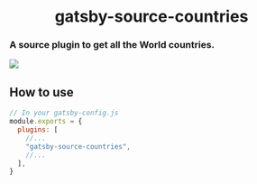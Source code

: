<h1 align="center">
  gatsby-source-countries
</h1>

### A source plugin to get all the World countries.

![](https://images.unsplash.com/photo-1521295121783-8a321d551ad2?ixlib=rb-1.2.1&ixid=eyJhcHBfaWQiOjEyMDd9&auto=format&fit=crop&w=960&q=80)

## How to use

```javascript
// In your gatsby-config.js
module.exports = {
  plugins: [
    //...
    "gatsby-source-countries",
    //...
  ],
}
```
